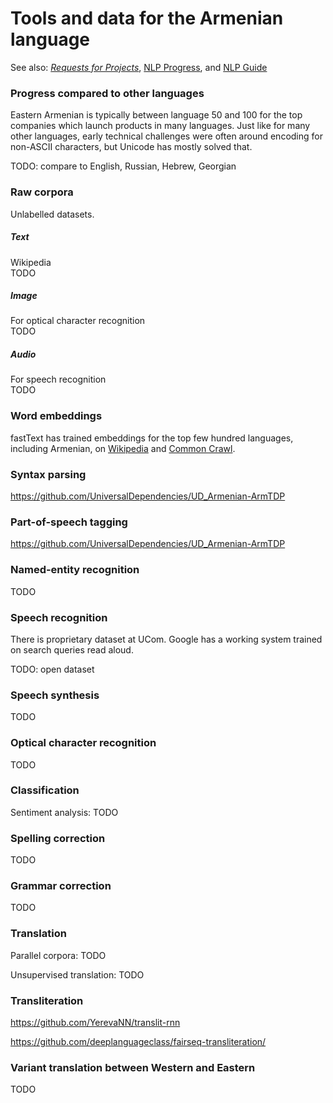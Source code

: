 # Tools and data for the Armenian language

See also: [*Requests for Projects*](/rfp/), [NLP Progress](https://nlpprogress.com/), and [NLP Guide](https://nlpguide.github.io/)

### Progress compared to other languages

Eastern Armenian is typically between language 50 and 100 for the top companies which launch products in many languages.  Just like for many other languages, early technical challenges were often around encoding for non-ASCII characters, but Unicode has mostly solved that.

TODO: compare to English, Russian, Hebrew, Georgian

### Raw corpora
Unlabelled datasets.
##### Text
Wikipedia  
TODO
##### Image
For optical character recognition  
TODO
##### Audio
For speech recognition  
TODO

### Word embeddings

fastText has trained embeddings for the top few hundred languages, including Armenian, on 
[Wikipedia](https://github.com/facebookresearch/fastText/blob/master/pretrained-vectors.md)
and 
[Common Crawl](https://github.com/facebookresearch/fastText/blob/master/docs/crawl-vectors.md).

### Syntax parsing

https://github.com/UniversalDependencies/UD_Armenian-ArmTDP


### Part-of-speech tagging

https://github.com/UniversalDependencies/UD_Armenian-ArmTDP


### Named-entity recognition

TODO


### Speech recognition

There is proprietary dataset at UCom.  Google has a working system trained on search queries read aloud.

TODO: open dataset


### Speech synthesis

TODO


### Optical character recognition

TODO


### Classification

Sentiment analysis: TODO


### Spelling correction

TODO


### Grammar correction

TODO


### Translation

Parallel corpora: TODO

Unsupervised translation: TODO


### Transliteration

https://github.com/YerevaNN/translit-rnn

https://github.com/deeplanguageclass/fairseq-transliteration/


### Variant translation between Western and Eastern

TODO


